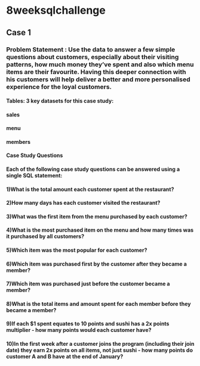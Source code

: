 # 8weeksqlchallenge

## Case 1
### Problem Statement : Use the data to answer a few simple questions about customers, especially about their visiting patterns, how much money they’ve spent and also which menu items are their favourite. Having this deeper connection with his customers will help deliver a better and more personalised experience for the loyal customers.
#### Tables:  3 key datasets for this case study:
#### sales
#### menu
#### members

#### Case Study Questions
#### Each of the following case study questions can be answered using a single SQL statement:

#### 1)What is the total amount each customer spent at the restaurant?
#### 2)How many days has each customer visited the restaurant?
#### 3)What was the first item from the menu purchased by each customer?
#### 4)What is the most purchased item on the menu and how many times was it purchased by all customers?
#### 5)Which item was the most popular for each customer?
#### 6)Which item was purchased first by the customer after they became a member?
#### 7)Which item was purchased just before the customer became a member?
#### 8)What is the total items and amount spent for each member before they became a member?
#### 9)If each $1 spent equates to 10 points and sushi has a 2x points multiplier - how many points would each customer have?
#### 10)In the first week after a customer joins the program (including their join date) they earn 2x points on all items, not just sushi - how many points do customer A and B have at the end of January?
